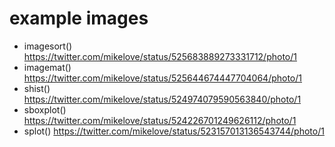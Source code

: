 # example images

* imagesort() https://twitter.com/mikelove/status/525683889273331712/photo/1
* imagemat() https://twitter.com/mikelove/status/525644674447704064/photo/1
* shist() https://twitter.com/mikelove/status/524974079590563840/photo/1
* sboxplot() https://twitter.com/mikelove/status/524226701249626112/photo/1
* splot() https://twitter.com/mikelove/status/523157013136543744/photo/1
